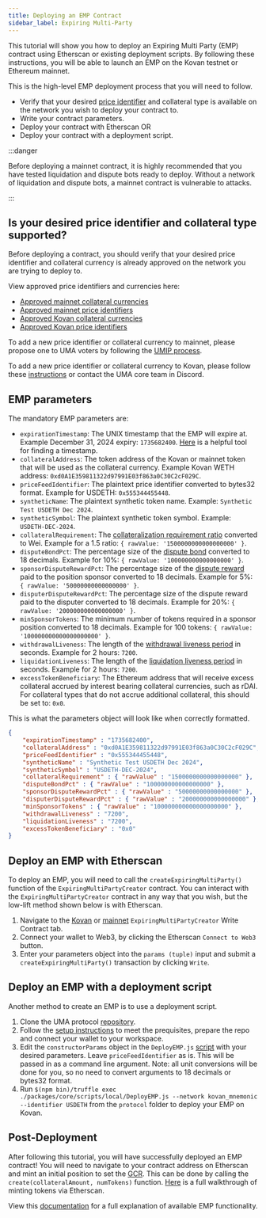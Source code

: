 ```yaml
---
title: Deploying an EMP Contract
sidebar_label: Expiring Multi-Party
---
```


This tutorial will show you how to deploy an Expiring Multi Party (EMP) contract using Etherscan or existing deployment scripts. By following these instructions, you will be able to launch an EMP on the Kovan testnet or Ethereum mainnet.

This is the high-level EMP deployment process that you will need to follow.

- Verify that your desired [price identifier](https://docs.umaproject.org/governance/adding-price-id#what-is-a-price-identifier) and collateral type is available on the network you wish to deploy your contract to.
- Write your contract parameters.
- Deploy your contract with Etherscan OR
- Deploy your contract with a deployment script.

:::danger

Before deploying a mainnet contract, it is highly recommended that you have tested liquidation and dispute bots ready to deploy. Without a network of liquidation and dispute bots, a mainnet contract is vulnerable to attacks.

:::

## Is your desired price identifier and collateral type supported?
Before deploying a contract, you should verify that your desired price identifier and collateral currency is already approved on the network you are trying to deploy to.

View approved price identifiers and currencies here:
- [Approved mainnet collateral currencies](https://docs.umaproject.org/oracle/mainnet-info#approved-collateral-types-and-final-fees)
- [Approved mainnet price identifiers](https://docs.umaproject.org/oracle/mainnet-info#approved-identifiers)
- [Approved Kovan collateral currencies](https://thegraph.com/explorer/subgraph/umaprotocol/uma-kovan?query=Whitelisted%20Collateral%20Currencies)
- [Approved Kovan price identifiers](https://thegraph.com/explorer/subgraph/umaprotocol/uma-kovan?query=Pricefeed%20Identifiers)

To add a new price identifier or collateral currency to mainnet, please propose one to UMA voters by following the [UMIP process](https://docs.umaproject.org/governance/umips).

To add a new price identifier or collateral currency to Kovan, please follow these [instructions](https://docs.umaproject.org/governance/adding-price-id#adding-a-price-identifier-to-the-kovan-testnet) or contact the UMA core team in Discord.

## EMP parameters

The mandatory EMP parameters are:

- `expirationTimestamp`: The UNIX timestamp that the EMP will expire at. Example December 31, 2024 expiry: `1735682400`. [Here](https://www.unixtimestamp.com/) is a helpful tool for finding a timestamp. 
- `collateralAddress`: The token address of the Kovan or mainnet token that will be used as the collateral currency. Example Kovan WETH address: `0xd0A1E359811322d97991E03f863a0C30C2cF029C`.
- `priceFeedIdentifier`: The plaintext price identifier converted to bytes32 format. Example for USDETH: `0x555344455448`.
- `syntheticName`: The plaintext synthetic token name. Example: `Synthetic Test USDETH Dec 2024`.
- `syntheticSymbol`: The plaintext synthetic token symbol. Example: `USDETH-DEC-2024`.
- `collateralRequirement`: The [collateralization requirement ratio](https://docs.umaproject.org/synthetic-tokens/glossary#collateralization-requirement) converted to Wei. Example for a 1.5 ratio: `{ rawValue: '1500000000000000000' }`.
- `disputeBondPct`: The percentage size of the [dispute bond](https://docs.umaproject.org/synthetic-tokens/explainer#liquidation-and-dispute) converted to 18 decimals. Example for 10%: `{ rawValue: '100000000000000000' }`.
- `sponsorDisputeRewardPct`: The percentage size of the [dispute reward](https://docs.umaproject.org/synthetic-tokens/explainer#liquidation-and-dispute) paid to the position sponsor converted to 18 decimals. Example for 5%: `{ rawValue: '50000000000000000' }`.
- `disputerDisputeRewardPct`: The percentage size of the dispute reward paid to the disputer converted to 18 decimals. Example for 20%: `{ rawValue: '200000000000000000' }`.
- `minSponsorTokens`: The minimum number of tokens required in a sponsor position converted to 18 decimals. Example for 100 tokens: `{ rawValue: '100000000000000000000' }`.
- `withdrawalLiveness`: The length of the [withdrawal liveness period](https://docs.umaproject.org/synthetic-tokens/glossary#withdrawal-liveness-period) in seconds. Example for 2 hours: `7200`.
- `liquidationLiveness`: The length of the [liquidation liveness period](https://docs.umaproject.org/synthetic-tokens/glossary#liquidation-liveness-period) in seconds. Example for 2 hours: `7200`.
- `excessTokenBeneficiary`: The Ethereum address that will receive excess collateral accrued by interest bearing collateral currencies, such as rDAI. For collateral types that do not accrue additional collateral, this should be set to: `0x0`.

This is what the parameters object will look like when correctly formatted.

```json
{   
    "expirationTimestamp" : "1735682400", 
    "collateralAddress" : "0xd0A1E359811322d97991E03f863a0C30C2cF029C", 
    "priceFeedIdentifier" : "0x555344455448", 
    "syntheticName" : "Synthetic Test USDETH Dec 2024", 
    "syntheticSymbol" : "USDETH-DEC-2024", 
    "collateralRequirement" : { "rawValue" : "1500000000000000000" }, 
    "disputeBondPct" : { "rawValue" : "100000000000000000" }, 
    "sponsorDisputeRewardPct" : { "rawValue" : "50000000000000000" }, 
    "disputerDisputeRewardPct" : { "rawValue" : "200000000000000000" }, 
    "minSponsorTokens" : { "rawValue" : "100000000000000000000" }, 
    "withdrawalLiveness" : "7200", 
    "liquidationLiveness" : "7200", 
    "excessTokenBeneficiary" : "0x0" 
}
```

## Deploy an EMP with Etherscan

To deploy an EMP, you will need to call the `createExpiringMultiParty()` function of the `ExpiringMultiPartyCreator` contract. You can interact with the `ExpiringMultiPartyCreator` contract in any way that you wish, but the low-lift method shown below is with Etherscan.

1. Navigate to the [Kovan](https://kovan.etherscan.io/address/0xF763D367E1302A16716b6c40783A17c1aC754F2E#writeContract) or [mainnet](https://etherscan.io/address/0x9A077D4fCf7B26a0514Baa4cff0B481e9c35CE87#writeContract) `ExpiringMultiPartyCreator` Write Contract tab.
2. Connect your wallet to Web3, by clicking the Etherscan `Connect to Web3` button.
3. Enter your parameters object into the `params (tuple)` input and submit a `createExpiringMultiParty()` transaction by clicking `Write`.

## Deploy an EMP with a deployment script

Another method to create an EMP is to use a deployment script. 

1. Clone the UMA protocol [repository](https://github.com/UMAprotocol/protocol).
2. Follow the [setup instructions](https://docs.umaproject.org/tutorials/setup) to meet the prequisites, prepare the repo and connect your wallet to your workspace.
3. Edit the `constructorParams` object in the `DeployEMP.js` [script](https://github.com/UMAprotocol/protocol/blob/master/packages/core/scripts/local/DeployEMP.js#L99) with your desired parameters. Leave `priceFeedIdentifier` as is. This will be passed in as a command line argument. Note: all unit conversions will be done for you, so no need to convert arguments to 18 decimals or bytes32 format.
4. Run `$(npm bin)/truffle exec ./packages/core/scripts/local/DeployEMP.js --network kovan_mnemonic --identifier USDETH` from the `protocol` folder to deploy your EMP on Kovan.

## Post-Deployment

After following this tutorial, you will have successfully deployed an EMP contract! You will need to navigate to your contract address on Etherscan and mint an initial position to set the [GCR](https://docs.umaproject.org/synthetic-tokens/glossary#global-collateralization-ratio-gcr). This can be done by calling the `create(collateralAmount, numTokens)` function. [Here](https://docs.umaproject.org/tutorials/mint-etherscan) is a full walkthrough of minting tokens via Etherscan.

View this [documentation](https://docs-dot-uma-protocol.appspot.com/uma/contracts/ExpiringMultiParty.html) for a full explanation of available EMP functionality. 
